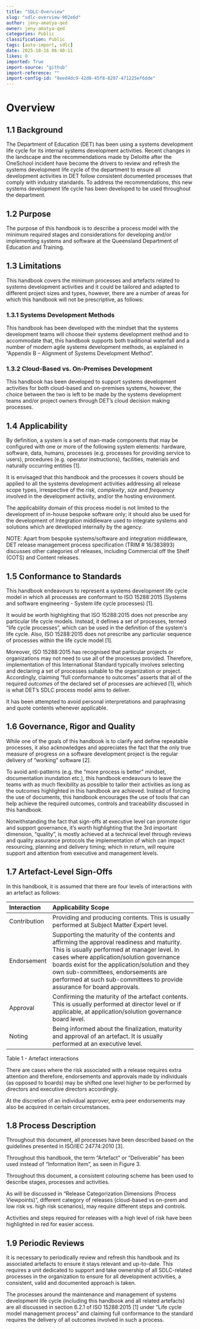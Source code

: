 ```yaml
---
title: "SDLC-Overview"
slug: "sdlc-overview-902e6d"
author: jeny-amatya-qed
owner: jeny-amatya-qed
categories: Public
classification: Public
tags: [auto-import, sdlc]
date: 2025-10-16 06:40:11
likes: 0
imported: True 
import-source: "github"
import-reference: ""
import-config-id: "8eed4dc9-42d8-45f8-8207-471225ef6dde"
---
```


# Overview

## 1.1 Background

The Department of Education (DET) has been using a systems development life cycle for its internal systems development activities. Recent changes in the landscape and the recommendations made by Deloitte after the OneSchool incident have become the drivers to review and refresh the systems development life cycle of the department to ensure all development activities in DET follow consistent documented processes that comply with industry standards. To address the recommendations, this new systems development life cycle has been developed to be used throughout the department.

## 1.2 Purpose

The purpose of this handbook is to describe a process model with the minimum required stages and considerations for developing and/or implementing systems and software at the Queensland Department of Education and Training.

## 1.3 Limitations

This handbook covers the minimum processes and artefacts related to systems development activities and it could be tailored and adapted to different project sizes and types, however, there are a number of areas for which this handbook will not be prescriptive, as follows:

### 1.3.1 Systems Development Methods

This handbook has been developed with the mindset that the systems development teams will choose their systems development method and to accommodate that, this handbook supports both traditional waterfall and a number of modern agile systems development methods, as explained in “Appendix B – Alignment of Systems Development Method”.

### 1.3.2 Cloud-Based vs. On-Premises Development

This handbook has been developed to support systems development activities for both cloud-based and on-premises systems, however, the choice between the two is left to be made by the systems development teams and/or project owners through DET’s cloud decision making processes.

## 1.4 Applicability

By definition, a system is a set of man-made components that may be configured with one or more of the following system elements: hardware, software, data, humans, processes (e.g. processes for providing service to users), procedures (e.g. operator instructions), facilities, materials and naturally occurring entities [1].

It is envisaged that this handbook and the processes it covers should be applied to all the systems development activities addressing all release scope types, irrespective of the *risk*, *complexity*, *size* and *frequency* involved in the development activity, and/or the hosting environment.

The applicability domain of this process model is not limited to the development of in-house bespoke software only; it should also be used for the development of Integration middleware used to integrate systems and solutions which are developed internally by the agency.

NOTE: Apart from bespoke systems/software and integration middleware, DET release management process specification (TRIM # 16/383893) discusses other categories of releases, including Commercial off the Shelf (COTS) and Content releases.

## 1.5 Conformance to Standards

This handbook endeavours to represent a systems development life cycle model in which all processes are conformant to ISO 15288:2015 (Systems and software engineering - System life cycle processes) [1].

It would be worth highlighting that ISO 15288:2015 does not prescribe any particular life cycle models. Instead, it defines a set of processes, termed “life cycle processes”, which can be used in the definition of the system's life cycle. Also, ISO 15288:2015 does not prescribe any particular sequence of processes within the life cycle model [1].

Moreover, ISO 15288:2015 has recognised that particular projects or organizations may not need to use all of the processes provided. Therefore, implementation of this International Standard typically involves selecting and declaring a set of processes suitable to the organization or project. Accordingly, claiming “full conformance to outcomes” asserts that all of the required *outcomes* of the declared set of processes are achieved [1], which is what DET’s SDLC process model aims to deliver.

It has been attempted to avoid personal interpretations and paraphrasing and quote contents whenever applicable.

## 1.6 Governance, Rigor and Quality

While one of the goals of this handbook is to clarify and define repeatable processes, it also acknowledges and appreciates the fact that the only true measure of progress on a software development project is the regular delivery of “working” software [2].

To avoid anti-patterns (e.g. the “more process is better” mindset, documentation inundation etc.), this handbook endeavours to leave the teams with as much flexibility as possible to tailor their activities as long as the outcomes highlighted in this handbook are achieved. Instead of forcing the use of documents, this handbook encourages the use of tools that can help achieve the required outcomes, controls and traceability discussed in this handbook.

Notwithstanding the fact that sign-offs at executive level can promote rigor and support governance, it’s worth highlighting that the 3rd important dimension, “quality”, is mostly achieved at a technical level through reviews and quality assurance protocols the implementation of which can impact resourcing, planning and delivery timing; which in return, will require support and attention from executive and management levels.

## 1.7 Artefact-Level Sign-Offs

In this handbook, it is assumed that there are four levels of interactions with an artefact as follows:

| **Interaction** | **Applicability Scope** |
| :--- | :--- |
| Contribution | Providing and producing contents. This is usually performed at Subject Matter Expert level. |
| Endorsement | Supporting the maturity of the contents and affirming the approval readiness and maturity. This is usually performed at manager level. In cases where application/solution governance boards exist for the application/solution and they own sub-committees, endorsements are performed at such sub-committees to provide assurance for board approvals. |
| Approval | Confirming the maturity of the artefact contents. This is usually performed at director level or if applicable, at application/solution governance board level. |
| Noting | Being informed about the finalization, maturity and approval of an artefact. It is usually performed at an executive level. |

Table 1 - Artefact interactions

There are cases where the risk associated with a release requires extra attention and therefore, endorsements and approvals made by individuals (as opposed to boards) may be shifted one level higher to be performed by directors and executive directors accordingly.

At the discretion of an individual approver, extra peer endorsements may also be acquired in certain circumstances.

## 1.8 Process Description

Throughout this document, all processes have been described based on the guidelines presented in ISO/IEC 24774:2010 [3].

Throughout this handbook, the term “Artefact” or “Deliverable” has been used instead of “Information Item”, as seen in Figure 3.

Throughout this document, a consistent colouring scheme has been used to describe stages, processes and activities.

As will be discussed in “Release Categorization Dimensions (Process Viewpoints)”, different category of releases (cloud-based vs on-prem and low risk vs. high risk scenarios), may require different steps and controls.

Activities and steps required for releases with a high level of risk have been highlighted in red for easier access.

## 1.9 Periodic Reviews

It is necessary to periodically review and refresh this handbook and its associated artefacts to ensure it stays relevant and up-to-date. This requires a unit dedicated to support and take ownership of all SDLC-related processes in the organization to ensure for all development activities, a consistent, valid and documented approach is taken.

The processes around the maintenance and management of systems development life cycle (including this handbook and all related artefacts) are all discussed in section 6.2.1 of ISO 15288:2015 [1] under “Life cycle model management process” and claiming full conformance to the standard requires the delivery of all outcomes involved in such a process.